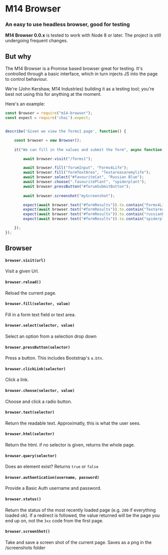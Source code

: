 # M14 Browser
### An easy to use headless browser, good for testing

**M14 Browser 0.0.x** is tested to work with Node 8 or later. 
The project is still undergoing frequent changes.

## But why

The M14 Browser is a Promise based browser great for testing. It's controlled through a basic interface, which in turn injects JS into the page to control behaviour.

We're (John Kershaw, M14 Industries) building it as a testing tool; you're best not using this for anything at the moment.

Here's an example:

```js
const Browser = require("m14-browser");
const expect = require('chai').expect;


describe('Given we view the forms1 page', function() {

	const browser = new Browser();
    
	it("We can fill in the values and submit the form", async function() {

		await browser.visit("/forms1");

		await browser.fill("forumInput", "Forms4Life");
		await browser.fill("formTextArea", "Textareasaremylife");
		await browser.select("#favouriteCat", "Russian Blue");
		await browser.choose(".favouritePlant", "spiderplant");
		await browser.pressButton("#forumSubmitButton");
    
		await browser.screenshot("myScreenshot");

		expect(await browser.text("#formResults")).to.contain("Forms4Life");
		expect(await browser.text("#formResults")).to.contain("Textareasaremylife");
		expect(await browser.text("#formResults")).to.contain("russianblue");
		expect(await browser.text("#formResults")).to.contain("spiderplant");

	});
});
```
## Browser

#### `browser.visit(url)`

Visit a given Url.

#### `browser.reload()`

Reload the current page.
 
#### `browser.fill(selector, value)`

Fill in a form text field or text area.

#### `browser.select(selector, value)`

Select an option from a selection drop down

#### `browser.pressButton(selector)`

Press a button. This includes Bootstrap's `a.btn`.

#### `browser.clickLink(selector)`

Click a link.

#### `browser.choose(selector, value)`

Choose and click a radio button.

#### `browser.text(selector)`

Return the readable text. Approximatly, this is what the user sees.

#### `browser.html(selector)`

Return the html. if no selector is given, returns the whole page.

#### `browser.query(selector)`

Does an element exist? Returns `true` or `false`

#### `browser.authentication(username, password)`

Provide a Basic Auth username and password.

#### `browser.status()`

Return the status of the most recently loaded page (e.g. `200` if everything loaded ok). If a redirect is followed, the value returned will be the page you end up on, not the `3xx` code from the first page.

#### `browser.screenShot()`

Take and save a screen shot of the current page. Saves as a png in the /screenshots folder
